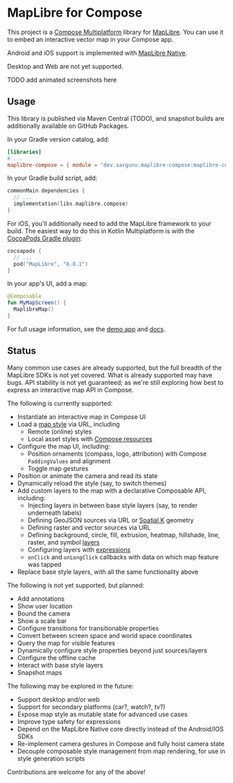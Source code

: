 # MapLibre for Compose

This project is a [Compose Multiplatform](https://www.jetbrains.com/compose-multiplatform/) library
for [MapLibre](https://maplibre.org/). You can use it to embed an interactive vector map in your
Compose app.

Android and iOS support is implemented
with [MapLibre Native](https://github.com/maplibre/maplibre-native).

Desktop and Web are not yet supported.

TODO add animated screenshots here

## Usage

This library is published via Maven Central (TODO), and snapshot builds are additionally available
on GitHub Packages.

In your Gradle version catalog, add:

```toml
[libraries]
# ...
maplibre-compose = { module = "dev.sargunv.maplibre-compose:maplibre-compose", version = "(TODO)" }
```

In your Gradle build script, add:

```kotlin
commonMain.dependencies {
  // ...
  implementation(libs.maplibre.compose)
}
```

For iOS, you'll additionally need to add the MapLibre framework to your build. The easiest way to do
this in Kotlin
Multiplatform is with
the [CocoaPods Gradle plugin](https://kotlinlang.org/docs/native-cocoapods.html):

```kotlin
cocoapods {
  // ...
  pod("MapLibre", "6.8.1")
}
```

In your app's UI, add a map:

```kotlin
@Composable
fun MyMapScreen() {
  MaplibreMap()
}
```

For full usage information, see the [demo app](./demo-app)
and [docs](https://sargunv.github.io/maplibre-compose/).

## Status

Many common use cases are already supported, but the full breadth of the MapLibre SDKs is not yet
covered. What is
already supported may have bugs. API stability is not yet guaranteed; as we're still exploring how
best to express an
interactive map API in Compose.

The following is currently supported:

* Instantiate an interactive map in Compose UI
* Load a [map style](https://maplibre.org/maplibre-style-spec/) via URL, including
  * Remote (online) styles
  * Local asset styles
    with [Compose resources](https://www.jetbrains.com/help/kotlin-multiplatform-dev/compose-multiplatform-resources.html#access-the-available-resources-in-your-code)
* Configure the map UI, including:
  * Position ornaments (compass, logo, attribution) with Compose `PaddingValues` and alignment
  * Toggle map gestures
* Position or animate the camera and read its state
* Dynamically reload the style (say, to switch themes)
* Add custom layers to the map with a declarative Composable API, including:
  * Injecting layers in between base style layers (say, to render underneath labels)
  * Defining GeoJSON sources via URL or [Spatial K](https://dellisd.github.io/spatial-k/geojson/)
    geometry
  * Defining raster and vector sources via URL
  * Defining background, circle, fill, extrusion, heatmap, hillshade, line, raster, and
    symbol [layers](https://maplibre.org/maplibre-style-spec/layers/)
  * Configuring layers with [expressions](https://maplibre.org/maplibre-style-spec/expressions/)
  * `onClick` and `onLongClick` callbacks with data on which map feature was tapped
* Replace base style layers, with all the same functionality above

The following is not yet supported, but planned:

* Add annotations
* Show user location
* Bound the camera
* Show a scale bar
* Configure transitions for transitionable properties
* Convert between screen space and world space coordinates
* Query the map for visible features
* Dynamically configure style properties beyond just sources/layers
* Configure the offline cache
* Interact with base style layers
* Snapshot maps

The following may be explored in the future:

* Support desktop and/or web
* Support for secondary platforms (car?, watch?, tv?)
* Expose map style as mutable state for advanced use cases
* Improve type safety for expressions
* Depend on the MapLibre Native core directly instead of the Android/IOS SDKs
* Re-implement camera gestures in Compose and fully hoist camera state
* Decouple composable style management from map rendering, for use in style generation scripts

Contributions are welcome for any of the above!
